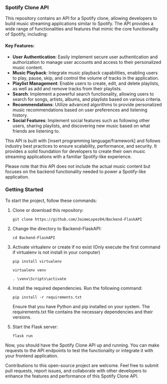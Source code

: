 ### Spotify Clone API

This repository contains an API for a Spotify clone, allowing developers to build music streaming applications similar to Spotify. The API provides a wide range of functionalities and features that mimic the core functionality of Spotify, including:

#### Key Features:
- **User Authentication**: Easily implement secure user authentication and authorization to manage user accounts and access to their personalized music content.
- **Music Playback**: Integrate music playback capabilities, enabling users to play, pause, skip, and control the volume of tracks in the application.
- **Playlist Management**: Enable users to create, edit, and delete playlists, as well as add and remove tracks from their playlists.
- **Search**: Implement a powerful search functionality, allowing users to search for songs, artists, albums, and playlists based on various criteria.
- **Recommendations**: Utilize advanced algorithms to provide personalized music recommendations based on user preferences and listening history.
- **Social Features**: Implement social features such as following other users, sharing playlists, and discovering new music based on what friends are listening to.

This API is built with [insert programming language/framework] and follows industry best practices to ensure scalability, performance, and security. It provides a solid foundation for developers to create their own music streaming applications with a familiar Spotify-like experience.

Please note that this API does not include the actual music content but focuses on the backend functionality needed to power a Spotify-like application.

### Getting Started

To start the project, follow these commands:

1. Clone or download this repository:
   ```
   git clone https://github.com/JaimeLopez04/Backend-FlaskAPI
   ```

2. Change the directory to Backend-FlaskAPI:
    ```
    cd Backend-FlaskAPI
    ```

3. Activate virtualenv or create if no exist (Only execute the first command if virtualenv is not install in your computer)
     ```
     pip install virtualenv

     virtualenv venv
     
     . \venv\Scripts\activate
     ```

4. Install the required dependencies. Run the following command:
    ```
    pip install -r requirements.txt
    ```

    Ensure that you have Python and pip installed on your system. The requirements.txt file contains the necessary dependencies and their versions.

5. Start the Flask server:
    ```
    flask run
    ```

Now, you should have the Spotify Clone API up and running. You can make requests to the API endpoints to test the functionality or integrate it with your frontend application.

Contributions to this open-source project are welcome. Feel free to submit pull requests, report issues, and collaborate with other developers to enhance the features and performance of this Spotify Clone API.
